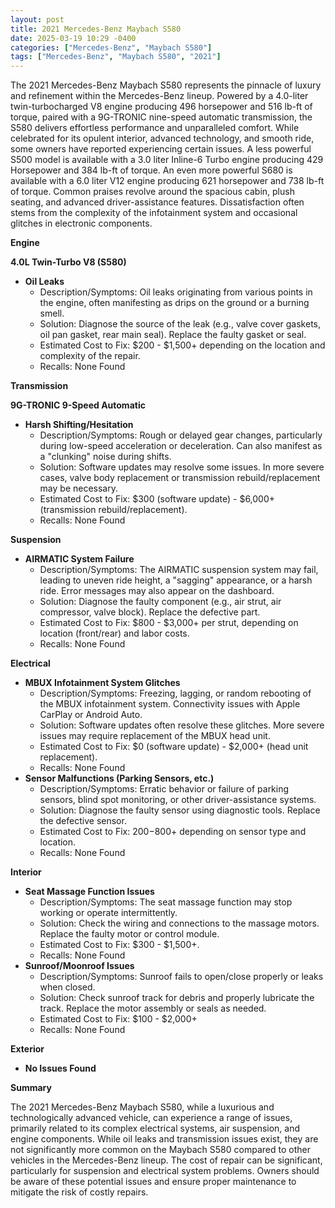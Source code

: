 ```yaml
---
layout: post
title: 2021 Mercedes-Benz Maybach S580
date: 2025-03-19 10:29 -0400
categories: ["Mercedes-Benz", "Maybach S580"]
tags: ["Mercedes-Benz", "Maybach S580", "2021"]
---
```

The 2021 Mercedes-Benz Maybach S580 represents the pinnacle of luxury and refinement within the Mercedes-Benz lineup. Powered by a 4.0-liter twin-turbocharged V8 engine producing 496 horsepower and 516 lb-ft of torque, paired with a 9G-TRONIC nine-speed automatic transmission, the S580 delivers effortless performance and unparalleled comfort. While celebrated for its opulent interior, advanced technology, and smooth ride, some owners have reported experiencing certain issues. A less powerful S500 model is available with a 3.0 liter Inline-6 Turbo engine producing 429 Horsepower and 384 lb-ft of torque. An even more powerful S680 is available with a 6.0 liter V12 engine producing 621 horsepower and 738 lb-ft of torque. Common praises revolve around the spacious cabin, plush seating, and advanced driver-assistance features. Dissatisfaction often stems from the complexity of the infotainment system and occasional glitches in electronic components.

**Engine**

**4.0L Twin-Turbo V8 (S580)**

*   **Oil Leaks**
    *   Description/Symptoms: Oil leaks originating from various points in the engine, often manifesting as drips on the ground or a burning smell.
    *   Solution: Diagnose the source of the leak (e.g., valve cover gaskets, oil pan gasket, rear main seal). Replace the faulty gasket or seal.
    *   Estimated Cost to Fix: $200 - $1,500+ depending on the location and complexity of the repair.
    *   Recalls: None Found

**Transmission**

**9G-TRONIC 9-Speed Automatic**

*   **Harsh Shifting/Hesitation**
    *   Description/Symptoms: Rough or delayed gear changes, particularly during low-speed acceleration or deceleration. Can also manifest as a "clunking" noise during shifts.
    *   Solution: Software updates may resolve some issues. In more severe cases, valve body replacement or transmission rebuild/replacement may be necessary.
    *   Estimated Cost to Fix: $300 (software update) - $6,000+ (transmission rebuild/replacement).
    *   Recalls: None Found

**Suspension**

*   **AIRMATIC System Failure**
    *   Description/Symptoms: The AIRMATIC suspension system may fail, leading to uneven ride height, a "sagging" appearance, or a harsh ride. Error messages may also appear on the dashboard.
    *   Solution: Diagnose the faulty component (e.g., air strut, air compressor, valve block). Replace the defective part.
    *   Estimated Cost to Fix: $800 - $3,000+ per strut, depending on location (front/rear) and labor costs.
    *   Recalls: None Found

**Electrical**

*   **MBUX Infotainment System Glitches**
    *   Description/Symptoms: Freezing, lagging, or random rebooting of the MBUX infotainment system. Connectivity issues with Apple CarPlay or Android Auto.
    *   Solution: Software updates often resolve these glitches. More severe issues may require replacement of the MBUX head unit.
    *   Estimated Cost to Fix: $0 (software update) - $2,000+ (head unit replacement).
    *   Recalls: None Found
*   **Sensor Malfunctions (Parking Sensors, etc.)**
    * Description/Symptoms: Erratic behavior or failure of parking sensors, blind spot monitoring, or other driver-assistance systems.
    * Solution: Diagnose the faulty sensor using diagnostic tools. Replace the defective sensor.
    * Estimated Cost to Fix: $200-$800+ depending on sensor type and location.
    * Recalls: None Found

**Interior**

*   **Seat Massage Function Issues**
    *   Description/Symptoms: The seat massage function may stop working or operate intermittently.
    *   Solution: Check the wiring and connections to the massage motors. Replace the faulty motor or control module.
    *   Estimated Cost to Fix: $300 - $1,500+.
    *   Recalls: None Found
*   **Sunroof/Moonroof Issues**
    *   Description/Symptoms: Sunroof fails to open/close properly or leaks when closed.
    *   Solution: Check sunroof track for debris and properly lubricate the track. Replace the motor assembly or seals as needed.
    *   Estimated Cost to Fix: $100 - $2,000+
    *   Recalls: None Found

**Exterior**

*   **No Issues Found**

**Summary**

The 2021 Mercedes-Benz Maybach S580, while a luxurious and technologically advanced vehicle, can experience a range of issues, primarily related to its complex electrical systems, air suspension, and engine components. While oil leaks and transmission issues exist, they are not significantly more common on the Maybach S580 compared to other vehicles in the Mercedes-Benz lineup. The cost of repair can be significant, particularly for suspension and electrical system problems. Owners should be aware of these potential issues and ensure proper maintenance to mitigate the risk of costly repairs.

